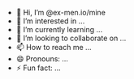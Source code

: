 - 👋 Hi, I’m @ex-men.io/mine
- 👀 I’m interested in ...
- 🌱 I’m currently learning ...
- 💞️ I’m looking to collaborate on ...
- 📫 How to reach me ...
- 😄 Pronouns: ...
- ⚡ Fun fact: ...

<!---
wolverine/ex-men is a ✨ special ✨ repository because its `README.md` (this file) appears on your GitHub profile.
You can click the Preview link to take a look at your changes.
--->
